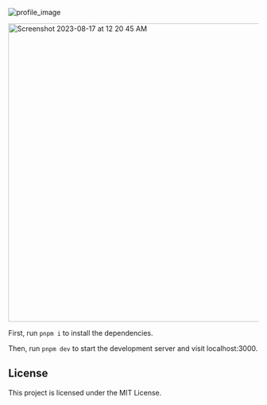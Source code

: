 
![profile_image](https://github.com/jge162/WebDesign/assets/31228460/c09b3bec-2936-4b9b-a193-fd29d602b473)

<img width="600" alt="Screenshot 2023-08-17 at 12 20 45 AM" src="https://github.com/jge162/WebDesign/assets/31228460/be6431c2-316a-4c1d-bff5-65aa4f93770e">


First, run `pnpm i` to install the dependencies.

Then, run `pnpm dev` to start the development server and visit localhost:3000.

## License

This project is licensed under the MIT License.
